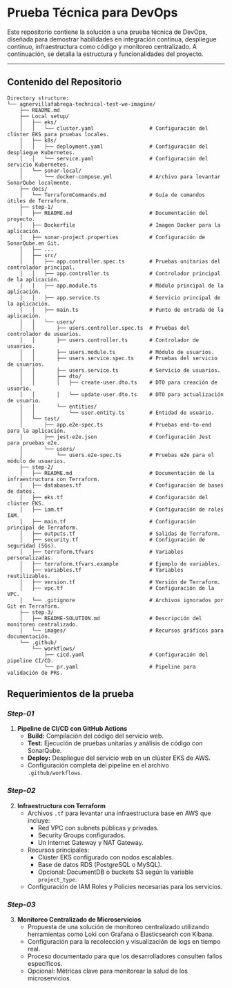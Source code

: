 # Prueba Técnica para DevOps

Este repositorio contiene la solución a una prueba técnica de DevOps, diseñada para demostrar habilidades en integración continua, despliegue continuo, infraestructura como código y monitoreo centralizado. A continuación, se detalla la estructura y funcionalidades del proyecto.

---

## **Contenido del Repositorio** 
```
Directory structure:
└── agnervillafabrega-technical-test-we-imagine/
    ├── README.md
    ├── Local setup/
    │   ├── eks/
    │   │   └── cluster.yaml                  # Configuración del clúster EKS para pruebas locales.
    │   ├── k8s/
    │   │   ├── deployment.yaml               # Configuración del despliegue Kubernetes.
    │   │   └── service.yaml                  # Configuración del servicio Kubernetes.
    │   └── sonar-local/
    │       └── docker-compose.yml            # Archivo para levantar SonarQube localmente.
    ├── docs/
    │   └── TerraformCommands.md              # Guía de comandos útiles de Terraform.
    ├── step-1/
    │   ├── README.md                         # Documentación del proyecto.
    │   ├── Dockerfile                        # Imagen Docker para la aplicación.
    │   ├── sonar-project.properties          # Configuración de SonarQube.en Git.
    │   ├── ...
    │   ├── src/
    │   │   ├── app.controller.spec.ts        # Pruebas unitarias del controlador principal.
    │   │   ├── app.controller.ts             # Controlador principal de la aplicación.
    │   │   ├── app.module.ts                 # Módulo principal de la aplicación.
    │   │   ├── app.service.ts                # Servicio principal de la aplicación.
    │   │   ├── main.ts                       # Punto de entrada de la aplicación.
    │   │   └── users/
    │   │       ├── users.controller.spec.ts  # Pruebas del controlador de usuarios.
    │   │       ├── users.controller.ts       # Controlador de usuarios.
    │   │       ├── users.module.ts           # Módulo de usuarios.
    │   │       ├── users.service.spec.ts     # Pruebas del servicio de usuarios.
    │   │       ├── users.service.ts          # Servicio de usuarios.
    │   │       ├── dto/
    │   │       │   ├── create-user.dto.ts    # DTO para creación de usuario.
    │   │       │   └── update-user.dto.ts    # DTO para actualización de usuario.
    │   │       └── entities/
    │   │           └── user.entity.ts        # Entidad de usuario.
    │   └── test/
    │       ├── app.e2e-spec.ts               # Pruebas end-to-end para la aplicación.
    │       ├── jest-e2e.json                 # Configuración Jest para pruebas e2e.
    │       └── users/
    │           └── users.e2e-spec.ts         # Pruebas e2e para el módulo de usuarios.
    ├── step-2/
    │   ├── README.md                         # Documentación de la infraestructura con Terraform.
    │   ├── databases.tf                      # Configuración de bases de datos.
    │   ├── eks.tf                            # Configuración del clúster EKS.
    │   ├── iam.tf                            # Configuración de roles IAM.
    │   ├── main.tf                           # Configuración principal de Terraform.
    │   ├── outputs.tf                        # Salidas de Terraform.
    │   ├── security.tf                       # Configuración de seguridad (SGs).
    │   ├── terraform.tfvars                  # Variables personalizadas.
    │   ├── terraform.tfvars.example          # Ejemplo de variables.
    │   ├── variables.tf                      # Variables reutilizables.
    │   ├── version.tf                        # Versión de Terraform.
    │   ├── vpc.tf                            # Configuración de la VPC.
    │   └── .gitignore                        # Archivos ignorados por Git en Terraform.
    ├── step-3/
    │   ├── README-SOLUTION.md                # Descripción del monitoreo centralizado.
    │   └── images/                           # Recursos gráficos para documentación.
    └── .github/
        └── workflows/
            ├── cicd.yaml                     # Configuración del pipeline CI/CD.
            └── pr.yaml                       # Pipeline para validación de PRs.
```

## **Requerimientos de la prueba**
### *Step-01*
1. **Pipeline de CI/CD con GitHub Actions**  
   - **Build:** Compilación del código del servicio web.  
   - **Test:** Ejecución de pruebas unitarias y análisis de código con SonarQube.  
   - **Deploy:** Despliegue del servicio web en un clúster EKS de AWS.  
   - Configuración completa del pipeline en el archivo `.github/workflows`.
   
### *Step-02*
2. **Infraestructura con Terraform**  
   - Archivos `.tf` para levantar una infraestructura base en AWS que incluye:
     - Red VPC con subnets públicas y privadas.
     - Security Groups configurados.
     - Un Internet Gateway y NAT Gateway.
   - Recursos principales:
     - Clúster EKS configurado con nodos escalables.
     - Base de datos RDS (PostgreSQL o MySQL).
     - Opcional: DocumentDB o buckets S3 según la variable `project_type`.
   - Configuración de IAM Roles y Policies necesarias para los servicios.

### *Step-03*
3. **Monitoreo Centralizado de Microservicios**  
   - Propuesta de una solución de monitoreo centralizado utilizando herramientas como Loki con Grafana o Elasticsearch con Kibana.
   - Configuración para la recolección y visualización de logs en tiempo real.
   - Proceso documentado para que los desarrolladores consulten fallos específicos.
   - Opcional: Métricas clave para monitorear la salud de los microservicios.
